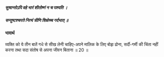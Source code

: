 ##### सुश्रान्तोऽपि वहे भारं शीतोष्णं न च पश्यति ।
##### सन्तुष्टश्चरते नित्यं त्रीणि शिक्षेच्च गर्दभात् ॥

#### भावार्थ

व्यक्ति को ये तीन बातें गधे से सीख लेनी चाहिए-अपने मालिक के लिए बोझ ढोना, सर्दी-गर्मी की चिंता नहीं करना तथा सदा संतोष से अपना जीवन बिताना ॥ 20 ॥